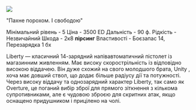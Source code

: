 
[![](https://static.wikia.nocookie.net/cyberpunk/images/9/98/Liberty_Default.png/revision/latest/scale-to-width-down/350?cb=20220823110241)](https://static.wikia.nocookie.net/cyberpunk/images/9/98/Liberty_Default.png/revision/latest?cb=20220823110241)

"Пахне порохом. І свободою"

Мінімальний рівень - 5
Ціна - 3500 ED
Дальність - 90 ф.
Рідкість - Незвичайний
Шкода - 2к8 **пірсинг**
Властивості - Боєзапас 14, Перезарядка 1 бх

Liberty — класичний 14-зарядний напівавтоматичний пістолет із магазинним живленням. Має високу скорострільність із відповідно високою віддачею. Він дуже схожий на свого молодшого брата, Unity , хоча має довший ствол, що додає більше радіусу дії та потужності. Через високу віддачу та однозарядний характер Liberty, так само як Overture, це поганий вибір зброї для прямого зіткнення з кількома супротивниками, але є чудовою зброєю для скритних атак, якщо оснащено придушником і прицілено на чолі.